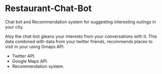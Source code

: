 # Restaurant-Chat-Bot
Chat bot and Recommendation system for suggesting interesting outings in your city.

 Aloy the chat-bot gleans your interests from your conversations with it. This data combined with data from your twitter friends, recommends places to visit in your using Gmaps API.
* Twitter API.
* Google Maps API.
* Recommendation system.

